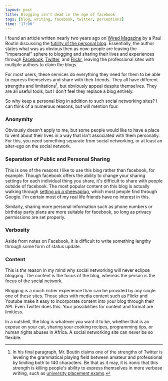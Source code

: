 ```yaml
---
layout: post
title: Blogging isn't dead in the age of facebook
tags: [blog, writing, facebook, twitter, perceptions]
time: '17:00'
---
```


I found an article written nearly two years ago on [Wired Magazine] by a Paul Boutin discussing the [futility of the personal blog].  Essentially, the author states what was as obvious then as now: people are leaving the "impersonal" sphere to blogging and sharing their lives and experiences through [Facebook], [Twitter], and [Flickr], leaving the professional sites with multiple authors to claim the blogs.

[Wired Magazine]:http://www.wired.com/
[futility of the personal blog]:http://www.wired.com/entertainment/theweb/magazine/16-11/st_essay/
[Facebook]:https://www.facebook.com
[Twitter]:https://www.twitter.com
[Flickr]:http://www.flickr.com/

For most users, these services do everything they need for them to be able to express themselves and share with their friends.  They all have different strengths and limitations[^1], but obviously appeal despite themselves.  They are all useful tools, but I don't feel they replace a blog entirely.

[^1]: In his final paragraph, Mr. Boutin claims one of the strengths of Twitter is leveling the grammatical playing field between amateur and professional by limiting both to 140 characters.  Be that as it may, it is ironic that this strength is killing people's ability to express themselves in more verbose writing, such as [university placement exams].

[university placement exams]:http://www.theglobeandmail.com/news/technology/texting-twitter-contributing-to-students-poor-grammar-skills-profs-say/article1452300/

So why keep a personal blog in addition to such social networking sites?  I can think of a numerous reasons, but will mention four.

<!-- EXTENDED -->

### Anonymity ###

Obviously doesn't apply to me, but some people would like to have a place to vent about their lives in a way that isn't associated with them personally.  For this, you need something separate from social networking, or at least an alter-ego on the social network.

### Separation of Public and Personal Sharing ###

This is one of the reasons I like to use this blog rather than facebook, for example.  Though facebook offers the ability to change your sharing settings for each individual thing you share, it's difficult to share with people outside of facebook.  The most popular content on this blog is actually walking through [setting up a sheevaplug], which most people find through Google.  I'm certain most of my real life friends have no interest in this.

[setting up a sheevaplug]:http://jason.the-graham.com/2010/01/06/howto_setup_sheeva_plug

Similarly, sharing more personal information such as phone numbers or birthday party plans are more suitable for facebook, so long as privacy permissions are set properly.

### Verbosity ###

Aside from notes on Facebook, it is difficult to write something lengthy through some form of status update.

### Content ###

This is _the_ reason in my mind why social networking will never eclipse blogging.  The content is the focus of the blog, whereas the person is the focus of the social network.

Blogging is a much richer experience than can be provided by any single one of these sites.  Those sites with media content such as Flickr and Youtube make it easy to incorporate content into your blog through their API.  Even Twitter does this.  Your possibilities for content and format are limitless.

In a nutshell, the blog is whatever you want it to be, whether that is an expose on your cat, sharing your cooking recipes, programming tips, or human rights abuses in Africa.  A social networking site can never be so flexible.
